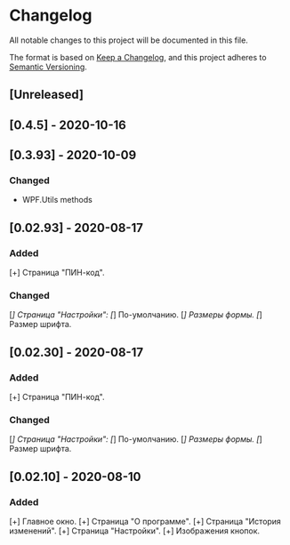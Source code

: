 # Changelog
All notable changes to this project will be documented in this file.

The format is based on [Keep a Changelog](https://keepachangelog.com/en/1.0.0/),
and this project adheres to [Semantic Versioning](https://semver.org/spec/v2.0.0.html).

## [Unreleased]

## [0.4.5] - 2020-10-16

## [0.3.93] - 2020-10-09
### Changed
- WPF.Utils methods

## [0.02.93] - 2020-08-17
### Added
  [+] Страница "ПИН-код".
### Changed
  [*] Страница "Настройки":
	[*] По-умолчанию.
	[*] Размеры формы.
	[*] Размер шрифта.

## [0.02.30] - 2020-08-17
### Added
  [+] Страница "ПИН-код".
### Changed
  [*] Страница "Настройки":
	[*] По-умолчанию.
	[*] Размеры формы.
	[*] Размер шрифта.

## [0.02.10] - 2020-08-10
### Added
  [+] Главное окно.
  [+] Страница "О программе".
  [+] Страница "История изменений".
  [+] Страница "Настройки".
  [+] Изображения кнопок.
